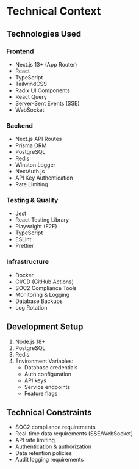 # Technical Context

## Technologies Used

### Frontend
- Next.js 13+ (App Router)
- React
- TypeScript
- TailwindCSS
- Radix UI Components
- React Query
- Server-Sent Events (SSE)
- WebSocket

### Backend
- Next.js API Routes
- Prisma ORM
- PostgreSQL
- Redis
- Winston Logger
- NextAuth.js
- API Key Authentication
- Rate Limiting

### Testing & Quality
- Jest
- React Testing Library
- Playwright (E2E)
- TypeScript
- ESLint
- Prettier

### Infrastructure
- Docker
- CI/CD (GitHub Actions)
- SOC2 Compliance Tools
- Monitoring & Logging
- Database Backups
- Log Rotation

## Development Setup
1. Node.js 18+
2. PostgreSQL
3. Redis
4. Environment Variables:
   - Database credentials
   - Auth configuration
   - API keys
   - Service endpoints
   - Feature flags

## Technical Constraints
- SOC2 compliance requirements
- Real-time data requirements (SSE/WebSocket)
- API rate limiting
- Authentication & authorization
- Data retention policies
- Audit logging requirements
